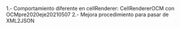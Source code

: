 1.- Comportamiento diferente en cellRenderer: CellRendererOCM con OCMpre2020eje20210507
2.- Mejora procedimiento para pasar de XML2JSON





